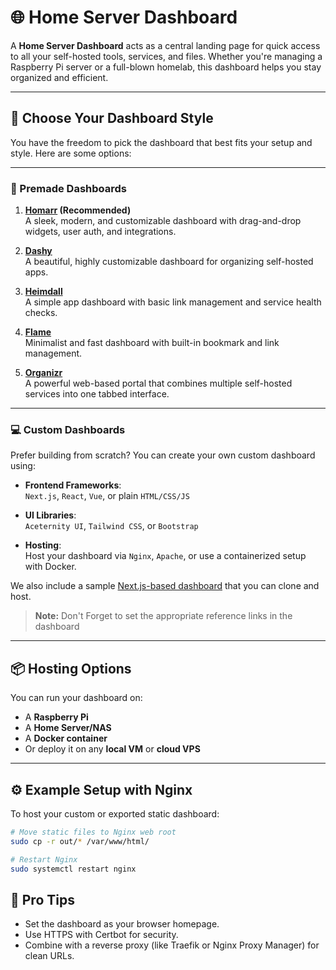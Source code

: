 # 🌐 Home Server Dashboard

A **Home Server Dashboard** acts as a central landing page for quick access to all your self-hosted tools, services, and files. Whether you're managing a Raspberry Pi server or a full-blown homelab, this dashboard helps you stay organized and efficient.

---

## 🧰 Choose Your Dashboard Style

You have the freedom to pick the dashboard that best fits your setup and style. Here are some options:

---

### 🧩 Premade Dashboards

1. **[Homarr](https://github.com/ajnart/homarr) (Recommended)**  
   A sleek, modern, and customizable dashboard with drag-and-drop widgets, user auth, and integrations.

2. **[Dashy](https://github.com/Lissy93/dashy)**  
   A beautiful, highly customizable dashboard for organizing self-hosted apps.

3. **[Heimdall](https://github.com/linuxserver/Heimdall)**  
   A simple app dashboard with basic link management and service health checks.

4. **[Flame](https://github.com/pawelmalak/flame)**  
   Minimalist and fast dashboard with built-in bookmark and link management.

5. **[Organizr](https://github.com/causefx/Organizr)**  
   A powerful web-based portal that combines multiple self-hosted services into one tabbed interface.

---

### 💻 Custom Dashboards

Prefer building from scratch? You can create your own custom dashboard using:

- **Frontend Frameworks**:  
  `Next.js`, `React`, `Vue`, or plain `HTML/CSS/JS`

- **UI Libraries**:  
  `Aceternity UI`, `Tailwind CSS`, or `Bootstrap`

- **Hosting**:  
  Host your dashboard via `Nginx`, `Apache`, or use a containerized setup with Docker.

We also include a sample [Next.js-based dashboard](Custom%20Dashboard/Sample%20Landing%20Page) that you can clone and host.

>**Note:**
> Don't Forget to set the appropriate reference links in the dashboard

---

## 📦 Hosting Options

You can run your dashboard on:

- A **Raspberry Pi**
- A **Home Server/NAS**
- A **Docker container**
- Or deploy it on any **local VM** or **cloud VPS**

---

## ⚙️ Example Setup with Nginx

To host your custom or exported static dashboard:

```bash
# Move static files to Nginx web root
sudo cp -r out/* /var/www/html/

# Restart Nginx
sudo systemctl restart nginx
```

## 🧠 Pro Tips

- Set the dashboard as your browser homepage.
- Use HTTPS with Certbot for security.
- Combine with a reverse proxy (like Traefik or Nginx Proxy Manager) for clean URLs.